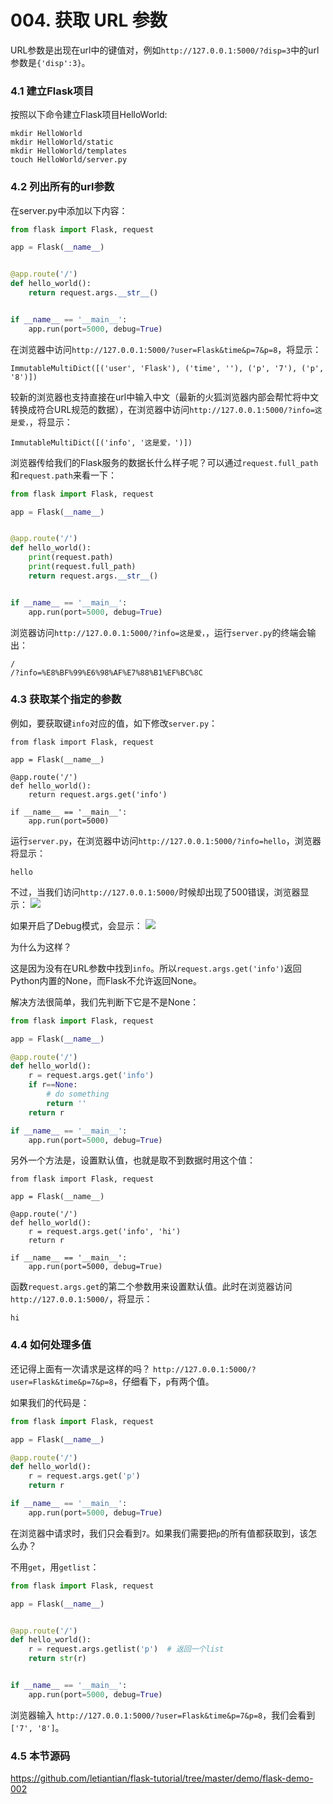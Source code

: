 # 004. 获取 URL 参数
URL参数是出现在url中的键值对，例如`http://127.0.0.1:5000/?disp=3`中的url参数是`{'disp':3}`。


### 4.1 建立Flask项目

按照以下命令建立Flask项目HelloWorld:
```
mkdir HelloWorld
mkdir HelloWorld/static
mkdir HelloWorld/templates
touch HelloWorld/server.py
```

### 4.2 列出所有的url参数

在server.py中添加以下内容：
```python
from flask import Flask, request

app = Flask(__name__)


@app.route('/')
def hello_world():
    return request.args.__str__()


if __name__ == '__main__':
    app.run(port=5000, debug=True)
```

在浏览器中访问`http://127.0.0.1:5000/?user=Flask&time&p=7&p=8`，将显示：
```
ImmutableMultiDict([('user', 'Flask'), ('time', ''), ('p', '7'), ('p', '8')])
```
较新的浏览器也支持直接在url中输入中文（最新的火狐浏览器内部会帮忙将中文转换成符合URL规范的数据），在浏览器中访问`http://127.0.0.1:5000/?info=这是爱，`，将显示：
```
ImmutableMultiDict([('info', '这是爱，')])
```

浏览器传给我们的Flask服务的数据长什么样子呢？可以通过`request.full_path`和`request.path`来看一下：
```python
from flask import Flask, request

app = Flask(__name__)


@app.route('/')
def hello_world():
    print(request.path)
    print(request.full_path)
    return request.args.__str__()


if __name__ == '__main__':
    app.run(port=5000, debug=True)
```
浏览器访问`http://127.0.0.1:5000/?info=这是爱，`，运行`server.py`的终端会输出：
```
/
/?info=%E8%BF%99%E6%98%AF%E7%88%B1%EF%BC%8C
```

### 4.3 获取某个指定的参数

例如，要获取键`info`对应的值，如下修改`server.py`：
```
from flask import Flask, request

app = Flask(__name__)

@app.route('/')
def hello_world():
    return request.args.get('info')

if __name__ == '__main__':
    app.run(port=5000)
```
运行`server.py`，在浏览器中访问`http://127.0.0.1:5000/?info=hello`，浏览器将显示：
```
hello
```
不过，当我们访问`http://127.0.0.1:5000/`时候却出现了500错误，浏览器显示：
![](/content/images/learn-flask/flask-001.jpg)

如果开启了Debug模式，会显示：
![](/content/images/learn-flask/flask-002.jpg)

为什么为这样？

这是因为没有在URL参数中找到`info`。所以`request.args.get('info')`返回Python内置的None，而Flask不允许返回None。

解决方法很简单，我们先判断下它是不是None：

```python
from flask import Flask, request

app = Flask(__name__)

@app.route('/')
def hello_world():
    r = request.args.get('info')
    if r==None:
        # do something
        return ''
    return r

if __name__ == '__main__':
    app.run(port=5000, debug=True)

```

另外一个方法是，设置默认值，也就是取不到数据时用这个值：
```
from flask import Flask, request

app = Flask(__name__)

@app.route('/')
def hello_world():
    r = request.args.get('info', 'hi')
    return r

if __name__ == '__main__':
    app.run(port=5000, debug=True)
```
函数`request.args.get`的第二个参数用来设置默认值。此时在浏览器访问`http://127.0.0.1:5000/`，将显示：
```
hi
```

### 4.4 如何处理多值
还记得上面有一次请求是这样的吗？ `http://127.0.0.1:5000/?user=Flask&time&p=7&p=8`，仔细看下，`p`有两个值。

如果我们的代码是：
```python
from flask import Flask, request

app = Flask(__name__)

@app.route('/')
def hello_world():
    r = request.args.get('p')
    return r

if __name__ == '__main__':
    app.run(port=5000, debug=True)
```
在浏览器中请求时，我们只会看到`7`。如果我们需要把`p`的所有值都获取到，该怎么办？

不用`get`，用`getlist`：
```python
from flask import Flask, request

app = Flask(__name__)


@app.route('/')
def hello_world():
    r = request.args.getlist('p')  # 返回一个list
    return str(r)


if __name__ == '__main__':
    app.run(port=5000, debug=True)
```
浏览器输入 `http://127.0.0.1:5000/?user=Flask&time&p=7&p=8`，我们会看到`['7', '8']`。

### 4.5 本节源码
https://github.com/letiantian/flask-tutorial/tree/master/demo/flask-demo-002